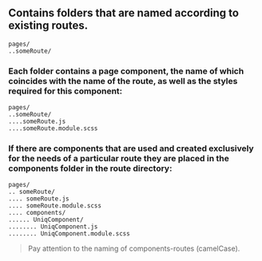 ## Contains folders that are named according to existing routes.

```
pages/
..someRoute/
```

### Each folder contains a page component, the name of which coincides with the name of the route, as well as the styles required for this component:

```
pages/
..someRoute/
....someRoute.js
....someRoute.module.scss
```

### If there are components that are used and created exclusively for the needs of a particular route they are placed in the components folder in the route directory:

```
pages/
.. someRoute/
.... someRoute.js
.... someRoute.module.scss
.... components/
...... UniqComponent/
........ UniqComponent.js
........ UniqComponent.module.scss
```

> Pay attention to the naming of components-routes (camelCase).
